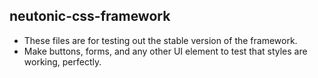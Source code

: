 ## neutonic-css-framework


- These files are for testing out the stable version of the framework.
- Make buttons, forms, and any other UI element to test that styles are working, perfectly.